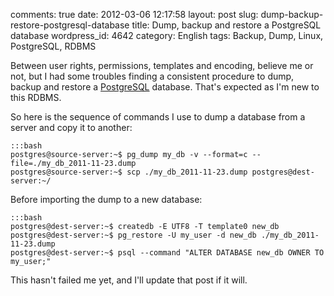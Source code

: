 comments: true
date: 2012-03-06 12:17:58
layout: post
slug: dump-backup-restore-postgresql-database
title: Dump, backup and restore a PostgreSQL database
wordpress_id: 4642
category: English
tags: Backup, Dump, Linux, PostgreSQL, RDBMS

Between user rights, permissions, templates and encoding, believe me or not, but I had some troubles finding a consistent procedure to dump, backup and restore a [PostgreSQL](http://www.postgresql.org/) database. That's expected as I'm new to this RDBMS.

So here is the sequence of commands I use to dump a database from a server and copy it to another:

    :::bash
    postgres@source-server:~$ pg_dump my_db -v --format=c --file=./my_db_2011-11-23.dump
    postgres@source-server:~$ scp ./my_db_2011-11-23.dump postgres@dest-server:~/

Before importing the dump to a new database:

    :::bash
    postgres@dest-server:~$ createdb -E UTF8 -T template0 new_db
    postgres@dest-server:~$ pg_restore -U my_user -d new_db ./my_db_2011-11-23.dump
    postgres@dest-server:~$ psql --command "ALTER DATABASE new_db OWNER TO my_user;"

This hasn't failed me yet, and I'll update that post if it will.
